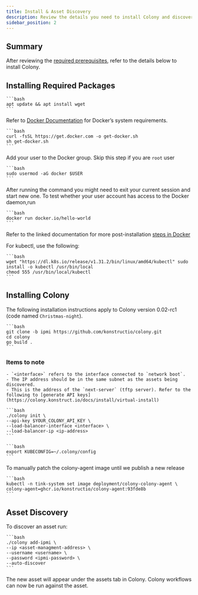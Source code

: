 ```yaml
---
title: Install & Asset Discovery
description: Review the details you need to install Colony and discover assets
sidebar_position: 2
---
```


## Summary

After reviewing the [required prerequisites](../colony-prod/prereqs-colony.md), refer to the details below to install Colony.

## Installing Required Packages

    ```bash
    apt update && apt install wget
    ```

Refer to [Docker Documentation](https://docs.docker.com/desktop/setup/install/linux/) for Docker’s system requirements.

    ```bash
    curl -fsSL https://get.docker.com -o get-docker.sh
    sh get-docker.sh
    ```

Add your user to the Docker group. Skip this step if you are `root` user

    ```bash
    sudo usermod -aG docker $USER
    ```

After running the command you might need to exit your current session and start new one. To test whether your user account has access to the Docker daemon,run

    ```bash
    docker run docker.io/hello-world
    ```

Refer to the linked documentation for more post-installation [steps in Docker](https://docs.docker.com/engine/install/linux-postinstall/)

For kubectl, use the following:

    ```bash
    wget "https://dl.k8s.io/release/v1.31.2/bin/linux/amd64/kubectl" sudo install -o kubectl /usr/bin/local
    chmod 555 /usr/bin/local/kubectl
    ```

## Installing Colony

The following installation instructions apply to Colony version 0.02-rc1 (code named `Christmas-night`).

    ```bash
    git clone -b ipmi https://github.com/konstructio/colony.git
    cd colony
    go build .
    ```

### Items to note

    - `<interface>` refers to the interface connected to `network boot`.
    - The IP address should be in the same subnet as the assets being discovered.
    - This is the address of the `next-server` (tftp server). Refer to the following to [generate API keys](https://colony.konstruct.io/docs/install/virtual-install)

    ```bash
    ./colony init \
    --api-key $YOUR_COLONY_API_KEY \
    --load-balancer-interface <interface> \
    --load-balancer-ip <ip-address>
    ```

    ```bash
    export KUBECONFIG=~/.colony/config
    ```

To manually patch the colony-agent image until we publish a new release

    ```bash
    kubectl -n tink-system set image deployment/colony-colony-agent \
    colony-agent=ghcr.io/konstructio/colony-agent:93fde8b
    ```

## Asset Discovery

To discover an asset run:

    ```bash
    ./colony add-ipmi \
    --ip <asset-managment-address> \
    --username <username> \
    --password <ipmi-password> \
    --auto-discover
    ```

The new asset will appear under the assets tab in Colony. Colony workflows can now be run against the asset.
